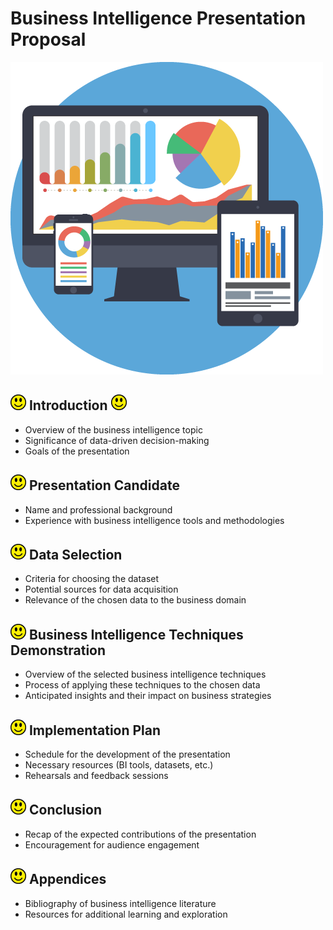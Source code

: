 # Business Intelligence Presentation Proposal
![My Smile](https://github.com/Bampet2003/BampetCapstone/blob/main/business-intelligence-icon-4.jpg?raw=True)

## <img src="https://github.com/Bampet2003/BampetCapstone/blob/main/OIP.jpg?raw=True" alt="Sized Rocket" width="25px" height="25px"> Introduction <img src="https://github.com/Bampet2003/BampetCapstone/blob/main/OIP.jpg?raw=True" alt="Sized Rocket" width="25px" height="25px">
- Overview of the business intelligence topic
- Significance of data-driven decision-making
- Goals of the presentation

## <img src="https://github.com/Bampet2003/BampetCapstone/blob/main/OIP.jpg?raw=True" alt="Sized Rocket" width="25px" height="25px"> Presentation Candidate
- Name and professional background
- Experience with business intelligence tools and methodologies

## <img src="https://github.com/Bampet2003/BampetCapstone/blob/main/OIP.jpg?raw=True" alt="Sized Rocket" width="25px" height="25px"> Data Selection
- Criteria for choosing the dataset
- Potential sources for data acquisition
- Relevance of the chosen data to the business domain

## <img src="https://github.com/Bampet2003/BampetCapstone/blob/main/OIP.jpg?raw=True" alt="Sized Rocket" width="25px" height="25px"> Business Intelligence Techniques Demonstration
- Overview of the selected business intelligence techniques
- Process of applying these techniques to the chosen data
- Anticipated insights and their impact on business strategies

## <img src="https://github.com/Bampet2003/BampetCapstone/blob/main/OIP.jpg?raw=True" alt="Sized Rocket" width="25px" height="25px"> Implementation Plan
- Schedule for the development of the presentation
- Necessary resources (BI tools, datasets, etc.)
- Rehearsals and feedback sessions

## <img src="https://github.com/Bampet2003/BampetCapstone/blob/main/OIP.jpg?raw=True" alt="Sized Rocket" width="25px" height="25px"> Conclusion
- Recap of the expected contributions of the presentation
- Encouragement for audience engagement

## <img src="https://github.com/Bampet2003/BampetCapstone/blob/main/OIP.jpg?raw=True" alt="Sized Rocket" width="25px" height="25px"> Appendices
- Bibliography of business intelligence literature
- Resources for additional learning and exploration
